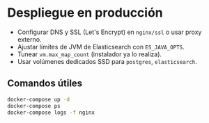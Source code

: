 # Despliegue en producción

- Configurar DNS y SSL (Let's Encrypt) en `nginx/ssl` o usar proxy externo.
- Ajustar límites de JVM de Elasticsearch con `ES_JAVA_OPTS`.
- Tunear `vm.max_map_count` (instalador ya lo realiza).
- Usar volúmenes dedicados SSD para `postgres`, `elasticsearch`.

## Comandos útiles
```bash
docker-compose up -d
docker-compose ps
docker-compose logs -f nginx
```
